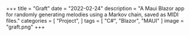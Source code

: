 +++
title = "Graft"
date = "2022-02-24"
description = "A Maui Blazor app for randomly generating melodies using a Markov chain, saved as MIDI files."
categories = [
    "Project",
]
tags = [
    "C#", "Blazor", "MAUI"
]
image = "graft.png"
+++


[](https://github.com/mducharm/MarkovMelodyCreator)